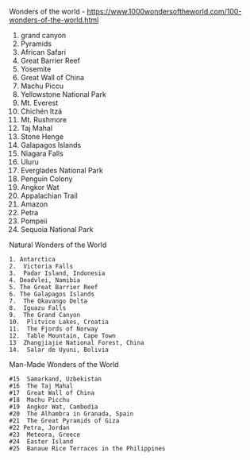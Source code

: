 Wonders of the world - https://www.1000wondersoftheworld.com/100-wonders-of-the-world.html

1. grand canyon
2. Pyramids
3. African Safari
4. Great Barrier Reef
5. Yosemite
6. Great Wall of China
7. Machu Piccu
8. Yellowstone National Park
9. Mt. Everest
10. Chichén Itzá
11. Mt. Rushmore
12. Taj Mahal
13. Stone Henge
14. Galapagos Islands
15. Niagara Falls
16. Uluru
17. Everglades National Park
18. Penguin Colony
19. Angkor Wat
20. Appalachian Trail
21. Amazon
22. Petra
23. Pompeii
24. Sequoia National Park

Natural Wonders of the World

    1. Antarctica
    2.  Victoria Falls
    3.  Padar Island, Indonesia
    4. Deadvlei, Namibia
    5. The Great Barrier Reef
    6. The Galapagos Islands
    7.  The Okavango Delta
    8.  Iguazu Falls
    9.  The Grand Canyon
    10.  Plitvice Lakes, Croatia
    11.  The Fjords of Norway
    12.  Table Mountain, Cape Town
    13  Zhangjiajie National Forest, China
    14.  Salar de Uyuni, Bolivia

Man-Made Wonders of the World

    #15  Samarkand, Uzbekistan
    #16  The Taj Mahal
    #17  Great Wall of China
    #18  Machu Picchu
    #19  Angkor Wat, Cambodia
    #20  The Alhambra in Granada, Spain
    #21  The Great Pyramids of Giza
    #22 Petra, Jordan
    #23  Meteora, Greece
    #24  Easter Island
    #25  Banaue Rice Terraces in the Philippines



